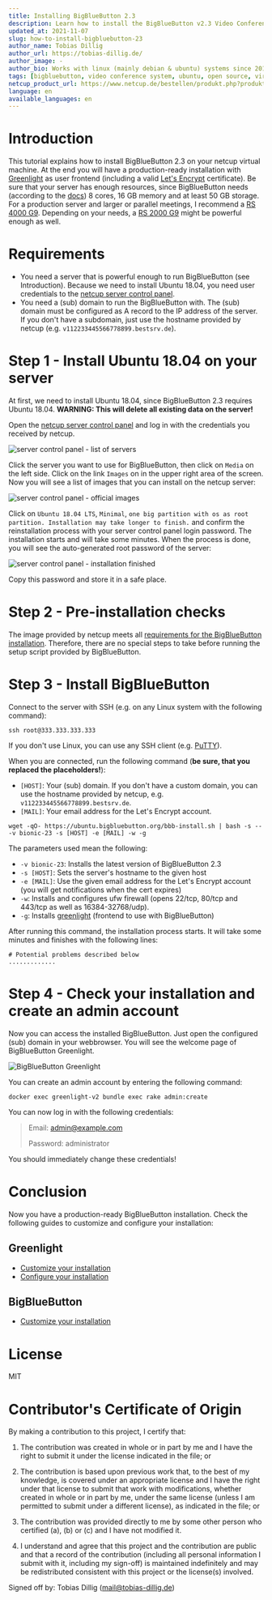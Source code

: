 ```yaml
---
title: Installing BigBlueButton 2.3
description: Learn how to install the BigBlueButton v2.3 Video Conference System on any netcup server (dedicated cores recommended).
updated_at: 2021-11-07
slug: how-to-install-bigbluebutton-23
author_name: Tobias Dillig
author_url: https://tobias-dillig.de/
author_image: -
author_bio: Works with linux (mainly debian & ubuntu) systems since 2012. Loves to automate things to reduce time consumption of maintaining a large infrastructure.
tags: [bigbluebutton, video conference system, ubuntu, open source, virtual classroom software, greenlight]
netcup_product_url: https://www.netcup.de/bestellen/produkt.php?produkt=2627
language: en
available_languages: en
---
```


# Introduction

This tutorial explains how to install BigBlueButton 2.3 on your netcup virtual machine. At the end you will have a production-ready installation with [Greenlight](https://github.com/bigbluebutton/greenlight) as user frontend (including a valid [Let's Encrypt](https://letsencrypt.org/) certificate). Be sure that your server has enough resources, since BigBlueButton needs (according to the [docs](https://docs.bigbluebutton.org/2.3/install.html#minimum-server-requirements)) 8 cores, 16 GB memory and at least 50 GB storage. For a production server and larger or parallel meetings, I recommend a [RS 4000 G9](https://www.netcup.de/bestellen/produkt.php?produkt=2627). Depending on your needs, a [RS 2000 G9](https://www.netcup.de/bestellen/produkt.php?produkt=2623) might be powerful enough as well.

# Requirements

- You need a server that is powerful enough to run BigBlueButton (see Introduction). Because we need to install Ubuntu 18.04, you need user credentials to the [netcup server control panel](https://www.servercontrolpanel.de/SCP/Login).
- You need a (sub) domain to run the BigBlueButton with. The (sub) domain must be configured as A record to the IP address of the server. If you don't have a subdomain, just use the hostname provided by netcup (e.g. `v112233445566778899.bestsrv.de`).

# Step 1 - Install Ubuntu 18.04 on your server

At first, we need to install Ubuntu 18.04, since BigBlueButton 2.3 requires Ubuntu 18.04. **WARNING: This will delete all existing data on the server!**

Open the [netcup server control panel](https://www.servercontrolpanel.de/SCP/Login) and log in with the credentials you received by netcup.

![server control panel - list of servers](images/01-servercontrolpanel.png)

Click the server you want to use for BigBlueButton, then click on `Media` on the left side. Click on the link `Images` on in the upper right area of the screen. Now you will see a list of images that you can install on the netcup server:

![server control panel - official images](images/02-servercontrolpanel.png)

Click on `Ubuntu 18.04 LTS`, `Minimal`, `one big partition with os as root partition. Installation may take longer to finish.` and confirm the reinstallation process with your server control panel login password. The installation starts and will take some minutes. When the process is done, you will see the auto-generated root password of the server:

![server control panel - installation finished](images/03-servercontrolpanel.png)

Copy this password and store it in a safe place.

# Step 2 - Pre-installation checks

The image provided by netcup meets all [requirements for the BigBlueButton installation](https://docs.bigbluebutton.org/2.3/install.html#pre-installation-checks). Therefore, there are no special steps to take before running the setup script provided by BigBlueButton.

# Step 3 - Install BigBlueButton

Connect to the server with SSH (e.g. on any Linux system with the following command):

```
ssh root@333.333.333.333
```

If you don't use Linux, you can use any SSH client (e.g. [PuTTY](https://www.putty.org/)).

When you are connected, run the following command (**be sure, that you replaced the placeholders!**):

- `[HOST]`: Your (sub) domain. If you don't have a custom domain, you can use the hostname provided by netcup, e.g. `v112233445566778899.bestsrv.de`.
- `[MAIL]`: Your email address for the Let's Encrypt account.

```
wget -qO- https://ubuntu.bigbluebutton.org/bbb-install.sh | bash -s -- -v bionic-23 -s [HOST] -e [MAIL] -w -g
```

The parameters used mean the following:

- `-v bionic-23`: Installs the latest version of BigBlueButton 2.3
- `-s [HOST]`: Sets the server's hostname to the given host
- `-e [MAIL]`: Use the given email address for the Let's Encrypt account (you will get notifications when the cert expires)
- `-w`: Installs and configures ufw firewall (opens 22/tcp, 80/tcp and 443/tcp as well as 16384-32768/udp).
- `-g`: Installs [greenlight](https://github.com/bigbluebutton/greenlight) (frontend to use with BigBlueButton)

After running this command, the installation process starts. It will take some minutes and finishes with the following lines:

```
# Potential problems described below
.............
```

# Step 4 - Check your installation and create an admin account

Now you can access the installed BigBlueButton. Just open the configured (sub) domain in your webbrowser. You will see the welcome page of BigBlueButton Greenlight.

![BigBlueButton Greenlight](images/04-greenlight.png)

You can create an admin account by entering the following command:

```
docker exec greenlight-v2 bundle exec rake admin:create
```

You can now log in with the following credentials:

> Email: admin@example.com
>
> Password: administrator

You should immediately change these credentials!

# Conclusion

Now you have a production-ready BigBlueButton installation. Check the following guides to customize and configure your installation:

## Greenlight

- [Customize your installation](https://docs.bigbluebutton.org/greenlight/gl-customize.html)
- [Configure your installation](https://docs.bigbluebutton.org/greenlight/gl-config.html)

## BigBlueButton

- [Customize your installation](https://docs.bigbluebutton.org/admin/customize.html)

# License

MIT

# Contributor's Certificate of Origin

By making a contribution to this project, I certify that:

1. The contribution was created in whole or in part by me and I have the right to submit it under the license indicated in the file; or

2. The contribution is based upon previous work that, to the best of my knowledge, is covered under an appropriate license and I have the right under that license to submit that work with modifications, whether created in whole or in part by me, under the same license (unless I am permitted to submit under a different license), as indicated in the file; or

3. The contribution was provided directly to me by some other person who certified (a), (b) or (c) and I have not modified it.

4. I understand and agree that this project and the contribution are public and that a record of the contribution (including all personal information I submit with it, including my sign-off) is maintained indefinitely and may be redistributed consistent with this project or the license(s) involved.

Signed off by: Tobias Dillig (mail@tobias-dillig.de)
